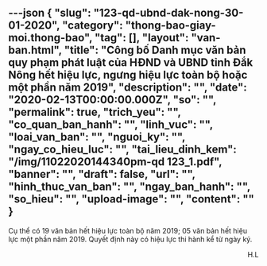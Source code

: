 ---json
{
    "slug": "123-qd-ubnd-dak-nong-30-01-2020",
    "category": "thong-bao-giay-moi.thong-bao",
    "tag": [],
    "layout": "van-ban.html",
    "title": "Công bố Danh mục văn bản quy phạm phát luật của HĐND và UBND tỉnh Đắk Nông hết hiệu lực, ngưng hiệu lực toàn bộ hoặc một phần năm 2019",
    "description": "",
    "date": "2020-02-13T00:00:00.000Z",
    "so": "",
    "permalink": true,
    "trich_yeu": "",
    "co_quan_ban_hanh": "",
    "linh_vuc": "",
    "loai_van_ban": "",
    "nguoi_ky": "",
    "ngay_co_hieu_luc": "",
    "tai_lieu_dinh_kem": "/img/11022020144340pm-qd 123_1.pdf",
    "banner": "",
    "draft": false,
    "url": "",
    "hinh_thuc_van_ban": "",
    "ngay_ban_hanh": "",
    "so_hieu": "",
    "upload-image": "",
    "__content__": ""
}
---
<p>Cụ thể c&oacute; 19 văn bản hết hiệu lực to&agrave;n bộ năm 2019; 05 văn bản hết hiệu lực một phần năm 2019. Quyết định n&agrave;y c&oacute; hiệu lực thi h&agrave;nh&nbsp;kể từ ng&agrave;y k&yacute;.</p>

<p style="text-align:right">H.L</p>
